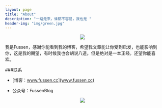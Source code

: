 ```yaml
---
layout: page
title: "About"
description: "一路走来，谁都不容易，我也是 "
header-img: "img/green.jpg"
---
```



<center>
    <p><img src="http://7xlfkx.com1.z0.glb.clouddn.com/white2.jpg" align="center"></p>
</center>

我是Fussen，感谢你能看到我的博客，希望我文章能让你受到启发，也能影响到你，这是我的期望，有时候我也会胡说八道，但是绝对是一本正经，还望你能喜欢。




###联系

- [博客：www.fussen.cc](www.fussen.cc)


- 公众号：FussenBlog


<center>
    <p><img src="https://ww1.sinaimg.cn/large/006tKfTcgy1fda6q57bp8j3076076aaj.jpg" align="center"></p>
</center>






